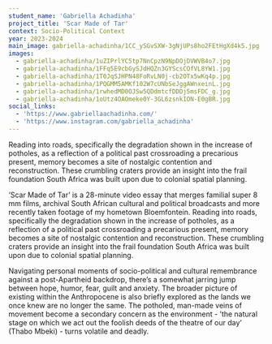 ```yaml
---
student_name: 'Gabriella Achadinha'
project_title: 'Scar Made of Tar'
context: Socio-Political Context
year: 2023-2024
main_image: gabriella-achadinha/1CC_ySGvSXW-3gNjUPs8ho2FEtHgXd4k5.jpg
images:
  - gabriella-achadinha/1uZIPrlYC5tp7NnCpzN9NpDOjDVWVB4o7.jpg
  - gabriella-achadinha/1FFq5E9cbGySJdHQZn3GYScsCOfVL8YW1.jpg
  - gabriella-achadinha/1T0JqSJHPN48FoRvLN0j-cb2OTx5wKq4p.jpg
  - gabriella-achadinha/1PQGMM5AMKf102W7cUNbSeJggAWnxeinL.jpg
  - gabriella-achadinha/1rwhedMD0OJSw5QDdmtcfDDDj5msFDC_g.jpg
  - gabriella-achadinha/1oUtz4OAOmeke0Y-3GL6zsnkION-E0gBR.jpg
social_links:
  - 'https://www.gabriellaachadinha.com/'
  - 'https://www.instagram.com/gabriella_achadinha'
---
```


Reading into roads, specifically the degradation shown in the increase of potholes, as a reflection of a political past crossroading a precarious present, memory becomes a site of nostalgic contention and reconstruction. These crumbling craters provide an insight into the frail foundation South Africa was built upon due to colonial spatial planning.

‘Scar Made of Tar’ is a 28-minute video essay that merges familial super 8 mm films, archival South African cultural and political broadcasts and more recently taken footage of my hometown Bloemfontein. Reading into roads, specifically the degradation shown in the increase of potholes, as a reflection of a political past crossroading a precarious present, memory becomes a site of nostalgic contention and reconstruction. These crumbling craters provide an insight into the frail foundation South Africa was built upon due to colonial spatial planning.

Navigating personal moments of socio-political and cultural remembrance against a post-Apartheid backdrop, there’s a somewhat jarring jump between hope, humor, fear, guilt and anxiety. The broader picture of existing within the Anthropocene is also briefly explored as the lands we once knew are no longer the same. The potholed, man-made veins of movement become a secondary concern as the environment - ’the natural stage on which we act out the foolish deeds of the theatre of our day’ (Thabo Mbeki) - turns volatile and deadly.
